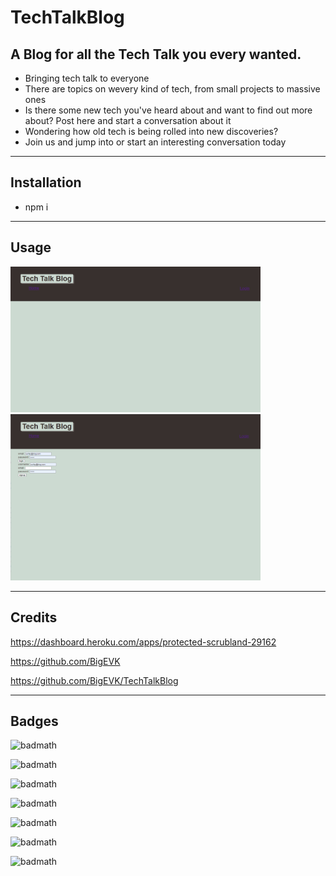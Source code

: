 # TechTalkBlog

## A Blog for all the Tech Talk you every wanted.
- Bringing tech talk to everyone 
- There are topics on wevery kind of tech, from small projects to massive ones
- Is there some new tech you've heard about and want to find out more about? Post here and start a conversation about it
- Wondering how old tech is being rolled into new discoveries? 
- Join us and jump into or start an interesting conversation today
***
## Installation
- npm i
***
## Usage


<!-- ![Dashboard](/assets/images/TechTalkBlogMain.png)
![Login](assets/images/TechTalkBlogLogin.png) -->
<img src="assets/images/TechTalkBlogMain.png" width="400" >
<img src="assets/images/TechTalkBlogLogin.png" width="400" >

***
## Credits

https://dashboard.heroku.com/apps/protected-scrubland-29162

https://github.com/BigEVK

https://github.com/BigEVK/TechTalkBlog
***
## Badges

<!-- ![badmath](https://img.shields.io/github/languages/top/lernantino/badmath) -->

![badmath](https://img.shields.io/badge/HTML-Built%20using%20HTML-green)

![badmath](https://img.shields.io/badge/CSS-Built%20using%20CSS-orange)

![badmath](https://img.shields.io/badge/JavaScript-Built%20using%20JavaScript-blue)

![badmath](https://img.shields.io/badge/Node.js-Built%20using%20Node.js-brightgreen)

![badmath](https://img.shields.io/badge/Handlebars-Built%20using%20Handlebars-red)

![badmath](https://img.shields.io/badge/Express.js-Built%20using%20Express.js-orange)

![badmath](https://img.shields.io/badge/MySQL-Built%20using%20MySQL-yellowgreen)

